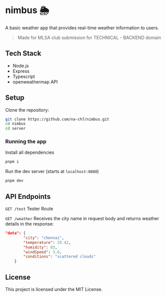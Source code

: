 # nimbus 🌦️

A basic weather app that provides real-time weather information to users.
> Made for MLSA club submission for TECHNICAL - BACKEND domain

## Tech Stack
- Node.js
- Express
- Typescript
- openweathermap API

## Setup

Clone the repository:

```bash
git clone https://github.com/na-ch7/nimbus.git
cd nimbus
cd server
```
### Running the app

Install all dependencies

```bash
pnpm i
```

Run the dev server (starts at `localhost:8080`)

```bash
pnpm dev
```

## API Endpoints

`GET /test`
Tester Route

`GET /weather`
Receives the city name in request body and returns weather details in the response:

```json
"data": {
        "city": "chennai",
        "temperature": 29.42,
        "humidity": 83,
        "windSpeed": 3.6,
        "conditions": "scattered clouds"
    }
```

## License

This project is licensed under the MIT License.
